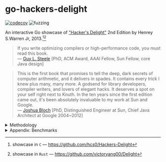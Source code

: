 # go-hackers-delight

[![codecov](https://codecov.io/gh/nikolaydubina/go-hackers-delight/graph/badge.svg?token=660JQtUmiO)](https://codecov.io/gh/nikolaydubina/go-hackers-delight)
![fuzzing](https://img.shields.io/badge/fuzzing-active-brightgreen)

An interactive Go showcase of ["Hacker's Delight"](https://en.wikipedia.org/wiki/Hacker%27s_Delight) 2nd Edition by Henrey S.Warren Jr, 2013.[^1][^2]

> If you write optimizing compilers or high-performance code, you must read this book.  
> — [Guy L. Steele](https://en.wikipedia.org/wiki/Guy_L._Steele_Jr.) [PhD, ACM Award, AAAI Fellow, Sun Fellow, core Java design]

> This is the first book that promises to tell the deep, dark secrets of computer arithmetic, and it delivers in spades. It contains every trick I knew plus many, many more.
> A godsend for library developers, compiler writers, and lovers of elegant hacks.
> It deserves a spot on your self right next to Knuth.
> In the ten years since the first edition came out, it's been absolutely invaluable to my work at Sun and Google.  
> — [Joshua Bloch](https://en.wikipedia.org/wiki/Joshua_Bloch) [PhD, Distinguished Engineer at Sun, Chief Java Architect at Google 2004~2012]

<details><summary>Methodology</summary>
* implementing all code close to original, leaving same comments as originals
* extensively fuzzing
* not using any Go packages, not even standard library
* using generics whenever possible
* verifying compiled code via https://godbolt.org/ (e.g. inlining, generics)
</details>

<details><summary>Appendix: Benchmarks</summary>

```bash
$ go test -bench .        
goos: darwin
goarch: arm64
pkg: github.com/nikolaydubina/go-hackers-delight
BenchmarkCompress/Compress-16         	            100000000	        10.37 ns/op
BenchmarkCompress/Compress2-16        	            58364338	        20.67 ns/op
BenchmarkDivMod/DivMod/3/basic-16     	            1000000000	         0.8335 ns/op
BenchmarkDivMod/DivMod/3/DivMod3Signed-16         	622294209	         1.919 ns/op
BenchmarkDivMod/DivMod/3/DivMod3Signed2-16        	1000000000	         1.074 ns/op
BenchmarkDivMod/DivMod/7/basic-16                 	1000000000	         0.8324 ns/op
BenchmarkDivMod/DivMod/7/DivMod7Signed-16         	578056261	         2.071 ns/op
BenchmarkDivMod/Div/3/basic-16                    	1000000000	         0.8361 ns/op
BenchmarkDivMod/Div/3/Div3Signed-16               	793247480	         1.542 ns/op
BenchmarkDivMod/Div/3/Div3ShiftSigned-16          	908296149	         1.322 ns/op
BenchmarkDivMod/Div/7/basic-16                    	1000000000	         0.8328 ns/op
BenchmarkDivMod/Div/7/Div7Signed-16               	755478798	         1.591 ns/op
BenchmarkDivMod/Div/7/Div7ShiftSigned-16          	842272730	         1.425 ns/op
BenchmarkDivMod/Mod/3/basic-16                    	1000000000	         0.8355 ns/op
BenchmarkDivMod/Mod/3/Mod3Signed-16               	809193108	         1.482 ns/op
BenchmarkDivMod/Mod/3/Mod3Signed2-16              	1000000000	         0.8327 ns/op
BenchmarkDivMod/Mod/7/basic-16                    	1000000000	         0.8500 ns/op
BenchmarkDivMod/Mod/7/Mod7Signed-16               	768375580	         1.564 ns/op
BenchmarkDivMod/Mod/7/Mod7Signed2-16              	1000000000	         1.105 ns/op
BenchmarkDivMod/Mod/10/basic-16                   	1000000000	         0.8494 ns/op
BenchmarkDivMod/Mod/10/Mod10Signed-16             	869101016	         1.454 ns/op
BenchmarkDivMod/DivExact/7/basic-16               	1000000000	         0.9297 ns/op
BenchmarkDivMod/DivExact/7/DivExact7-16           	1000000000	         0.9259 ns/op
BenchmarkDivMod/DivExact/7/Div7Signed-16          	719832459	         1.670 ns/op
BenchmarkDivMod/DivExact/7/Div7ShiftSigned-16     	801826603	         1.493 ns/op
PASS
ok  	github.com/nikolaydubina/go-hackers-delight	32.676s
```
</details>

[^1]: showcase in `C` — https://github.com/hcs0/Hackers-Delight
[^2]: showcase in `Rust` — https://github.com/victoryang00/Delight
